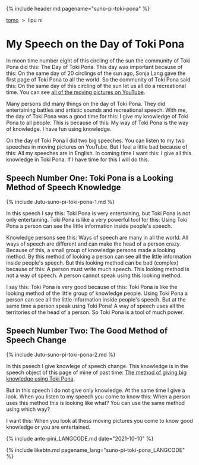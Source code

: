 {% include header.md pagename="suno-pi-toki-pona" %}

<span class="lp">

[tomo](https://joelthomastr.github.io/tokipona/README_LANGCODE)&nbsp;&nbsp;>&nbsp;&nbsp;lipu ni

# My Speech on the Day of Toki Pona

In moon time number eight of this circling of the sun the community of Toki Pona did this: The Day of Toki Pona. This day was important because of this: On the same day of 20 circlings of the sun ago, Sonja Lang gave the first page of Toki Pona to all the world. So the community of Toki Pona said this: On the same day of this circling of the sun let us all do a recreational time. You can see [all of the moving pictures on YouTube](https://youtube.com/playlist?list=PLjOmpMyMxd8Ru7RzbKS0ZZ1E_S2J_pA2X).

Many persons did many things on the day of Toki Pona. They did entertaining battles and artistic sounds and recreational speech. With me, the day of Toki Pona was a good time for this: I give my knowledge of Toki Pona to all people. This is because of this: My way of Toki Pona is the way of knowledge. I have fun using knowledge.

On the day of Toki Pona I did two big speeches. You can listen to my two speeches in moving pictures on YouTube. But I feel a little bad because of this: All my speeches are in English. In coming time I want this: I give all this knowledge in Toki Pona. If I have time for this I will do this.

## Speech Number One: Toki Pona is a Looking Method of Speech Knowledge

{% include Jutu-suno-pi-toki-pona-1.md %}

In this speech I say this: Toki Pona is very entertaining, but Toki Pona is not only entertaining. Toki Pona is like a very powerful tool for this: Using Toki Pona a person can see the little information inside people's speech.

Knowledge persons see this: Ways of speech are many in all the world. All ways of speech are different and can make the head of a person crazy. Because of this, a small group of knowledge persons made a looking method. By this method of looking a person can see all the little information inside people's speech. But this looking method can be bad (complex) because of this: A person must write much speech. This looking method is not a way of speech. A person cannot speak using this looking method.

I say this: Toki Pona is very good because of this: Toki Pona is like the  looking method of the little group of knowledge people. Using Toki Pona a person can see all the little information inside people's speech. But at the same time a person speak using Toki Pona! A way of speech uses all the territories of the head of a person. So Toki Pona is a tool of much power.

## Speech Number Two: The Good Method of Speech Change

 {% include Jutu-suno-pi-toki-pona-2.md %}

In this pseech I give knowlege of speech change. This knowledge is in the speech object of this page of mine of past time: [The method of giving big knowledge using Toki Pona](https://joelthomastr.github.io/tokipona/pana-sona-ale_LANGCODE#ijo4).

But in this speech I do not give only knowledge. At the same time I give a look. When you listen to my speech you come to know this: When a person uses this method this is looking like what? You can use the same method using which way?

I want this: When you look at thess moving pictures you come to know good knowledge or you are entertained.

{% include ante-pini_LANGCODE.md date="2021-10-10" %}

{% include likebtn.md pagename_lang="suno-pi-toki-pona_LANGCODE" %}
